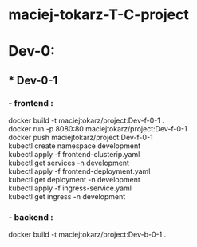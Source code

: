 # maciej-tokarz-T-C-project

# Dev-0:
## * Dev-0-1
### - frontend :
docker build -t maciejtokarz/project:Dev-f-0-1 .  
docker run -p 8080:80 maciejtokarz/project:Dev-f-0-1  
docker push maciejtokarz/project:Dev-f-0-1  
kubectl create namespace development  
kubectl apply -f frontend-clusterip.yaml  
kubectl get services -n development  
kubectl apply -f frontend-deployment.yaml  
kubectl get deployment -n development  
kubectl apply -f ingress-service.yaml  
kubectl get ingress -n development  
### - backend :
docker build -t maciejtokarz/project:Dev-b-0-1 .  